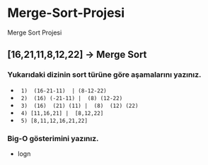 # Merge-Sort-Projesi
Merge Sort Projesi


## [16,21,11,8,12,22] -> Merge Sort

### Yukarıdaki dizinin sort türüne göre aşamalarını yazınız.
* ```  1)  (16-21-11)  | (8-12-22) ```
* ```  2)  (16) (-21-11) |  (8) (12-22) ```
* ``` 3)  (16)  (21) (11) |  (8)  (12) (22)```
* ```  4) [11,16,21] |  [8,12,22] ```
* ```  5) [8,11,12,16,21,22] ```



### Big-O gösterimini yazınız.

* logn
